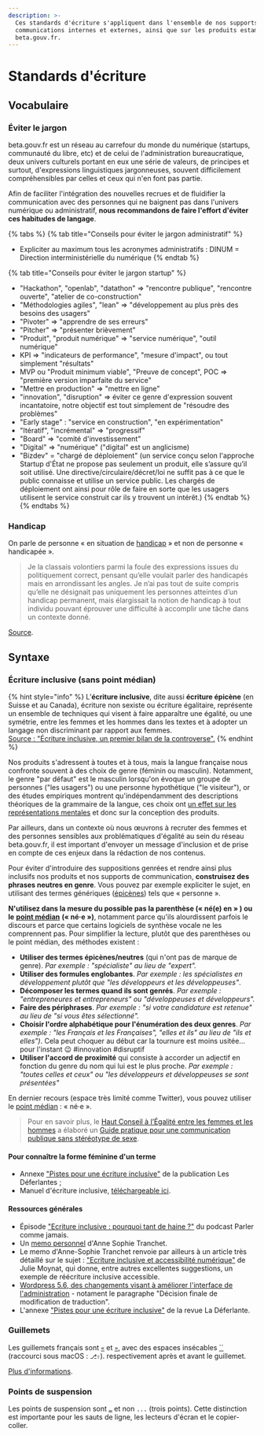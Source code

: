 ```yaml
---
description: >-
  Ces standards d'écriture s'appliquent dans l'ensemble de nos supports de nos
  communications internes et externes, ainsi que sur les produits estampillés
  beta.gouv.fr.
---
```


# Standards d'écriture

## Vocabulaire

### Éviter le jargon

beta.gouv.fr est un réseau au carrefour du monde du numérique (startups, communauté du libre, etc) et de celui de l'administration bureaucratique, deux univers culturels portant en eux une série de valeurs, de principes et surtout, d'expressions linguistiques jargonneuses, souvent difficilement compréhensibles par celles et ceux qui n'en font pas partie.

Afin de faciliter l'intégration des nouvelles recrues et de fluidifier la communication avec des personnes qui ne baignent pas dans l'univers numérique ou administratif, **nous recommandons de faire l'effort d'éviter ces habitudes de langage**.

{% tabs %}
{% tab title="Conseils pour éviter le jargon administratif" %}
* Expliciter au maximum tous les acronymes administratifs : DINUM = Direction interministérielle du numérique
{% endtab %}

{% tab title="Conseils pour éviter le jargon startup" %}
* "Hackathon", "openlab", "datathon" => "rencontre publique", "rencontre ouverte", "atelier de co-construction"
* "Méthodologies agiles", "lean" => "développement au plus près des besoins des usagers"
* "Pivoter" => "apprendre de ses erreurs"
* "Pitcher" => "présenter brièvement"
* "Produit", "produit numérique" => "service numérique", "outil numérique"
* KPI => "indicateurs de performance", "mesure d'impact", ou tout simplement "résultats"
* MVP ou "Produit minimum viable", "Preuve de concept", POC => "première version imparfaite du service"
* "Mettre en production" => "mettre en ligne"
* "innovation", "disruption" => éviter ce genre d'expression souvent incantatoire, notre objectif est tout simplement de "résoudre des problèmes"
* "Early stage" : "service en construction", "en expérimentation"
* "Itératif", "incrémental" => "progressif"
* "Board" => "comité d'investissement"
* "Digital" => "numérique" ("digital" est un anglicisme)
* "Bizdev" = "chargé de déploiement" (un service conçu selon l'approche Startup d'État ne propose pas seulement un produit, elle s’assure qu’il soit utilisé. Une directive/circulaire/décret/loi ne suffit pas à ce que le public connaisse et utilise un service public. Les chargés de déploiement ont ainsi pour rôle de faire en sorte que les usagers utilisent le service construit car ils y trouvent un intérêt.)
{% endtab %}
{% endtabs %}

### Handicap

On parle de personne « en situation de [handicap](http://www.legifrance.gouv.fr/affichCodeArticle.do?cidTexte=LEGITEXT000006074069\&idArticle=LEGIARTI000006796446) » et non de personne « handicapée ».

> Je la classais volontiers parmi la foule des expressions issues du politiquement correct, pensant qu’elle voulait parler des handicapés mais en arrondissant les angles. Je n’ai pas tout de suite compris qu’elle ne désignait pas uniquement les personnes atteintes d’un handicap permanent, mais élargissait la notion de handicap à tout individu pouvant éprouver une difficulté à accomplir une tâche dans un contexte donné.

[Source](http://tanguyreve.unblog.fr/2012/05/03/personne-handicapee-ou-personne-en-situation-de-handicap/).

## Syntaxe

### Écriture inclusive (sans point médian)

{% hint style="info" %}
L’**écriture inclusive**, dite aussi **écriture épicène** (en Suisse et au Canada), écriture non sexiste ou écriture égalitaire, représente un ensemble de techniques qui visent à faire apparaître une égalité, ou une symétrie, entre les femmes et les hommes dans les textes et à adopter un langage non discriminant par rapport aux femmes.\
[Source : "Écriture inclusive, un premier bilan de la controverse".](https://theconversation.com/ecriture-inclusive-un-premier-bilan-de-la-controverse-147630)
{% endhint %}

Nos produits s'adressent à toutes et à tous, mais la langue française nous confronte souvent à des choix de genre (féminin ou masculin). Notamment, le genre "par défaut" est le masculin lorsqu'on évoque un groupe de personnes ("les usagers") ou une personne hypothétique ("le visiteur"), or des études empiriques montrent qu'indépendamment des descriptions théoriques de la grammaire de la langue, ces choix ont [un effet sur les représentations mentales](https://www.persee.fr/doc/psy\_0003-5033\_2008\_num\_108\_2\_30971) et donc sur la conception des produits.

Par ailleurs, dans un contexte où nous œuvrons à recruter des femmes et des personnes sensibles aux problématiques d'égalité au sein du réseau beta.gouv.fr, il est important d'envoyer un message d'inclusion et de prise en compte de ces enjeux dans la rédaction de nos contenus.

Pour éviter d'introduire des suppositions genrées et rendre ainsi plus inclusifs nos produits et nos supports de communication, **construisez des phrases neutres en genre**. Vous pouvez par exemple expliciter le sujet, en utilisant des termes génériques ([épicènes](https://fr.wikipedia.org/wiki/%C3%89pic%C3%A8ne)) tels que « personne ».

**N'utilisez dans la mesure du possible pas la parenthèse (« né(e) en » ) ou le** [**point médian**](https://fr.wikipedia.org/wiki/Point\_m%C3%A9dian#Utilisation\_dans\_le\_langage\_non\_sexiste) **(« né·e »)**, notamment parce qu'ils alourdissent parfois le discours et parce que certains logiciels de synthèse vocale ne les comprennent pas. Pour simplifier la lecture, plutôt que des parenthèses ou le point médian, des méthodes existent :

* **Utiliser des termes épicènes/neutres** (qui n'ont pas de marque de genre). _Par exemple : "spécialiste" au lieu de "expert"._
* **Utiliser des formules englobantes**. _Par exemple : les spécialistes en développement plutôt que "les développeurs et les développeuses"_.
* **Décomposer les termes quand ils sont genrés**. _Par exemple : "entrepreneures et entrepreneurs" ou "développeuses et développeurs"._
* **Faire des périphrases**. _Par exemple : "si votre candidature est retenue" au lieu de "si vous êtes sélectionné"._
* **Choisir l'ordre alphabétique pour l'énumération des deux genres**. _Par exemple : "les Français et les Françaises", "elles et ils" au lieu de "ils et elles")_. Cela peut choquer au début car la tournure est moins usitée... pour l'instant 😉 #innovation #disruptif
* **Utiliser l'accord de proximité** qui consiste à accorder un adjectif en fonction du genre du nom qui lui est le plus proche. _Par exemple : "toutes celles et ceux" ou "les développeurs et développeuses se sont présentées"_

En dernier recours (espace très limité comme Twitter), vous pouvez utiliser le [point médian](https://fr.wikipedia.org/wiki/Point\_m%C3%A9dian#Utilisation\_dans\_le\_langage\_non\_sexiste) : « né·e ».

> Pour en savoir plus, le [Haut Conseil à l’Égalité entre les femmes et les hommes](http://www.haut-conseil-egalite.gouv.fr) a élaboré un [Guide pratique pour une communication publique sans stéréotype de sexe](http://www.haut-conseil-egalite.gouv.fr/IMG/pdf/hcefh\_\_guide\_pratique\_com\_sans\_stereo-\_vf-\_2015\_11\_05.pdf).

#### Pour connaître la forme féminine d'un terme <a href="#pour-connaitre-la-forme-feminine-d-un-terme" id="pour-connaitre-la-forme-feminine-d-un-terme"></a>

* Annexe ["Pistes pour une écriture inclusive"](https://revueladeferlante.fr/wp-content/uploads/2021/02/ladeferlante\_orthotypo.pdf) de la publication Les Déferlantes ;
* Manuel d'écriture inclusive, [téléchargeable ici](https://www.motscles.net/ecriture-inclusive).

#### Ressources générales

* Épisode ["Ecriture inclusive : pourquoi tant de haine ?"](https://www.binge.audio/podcast/parler-comme-jamais/ecriture-inclusive-pourquoi-tant-de-haine) du podcast Parler comme jamais.
* Un [memo personnel](https://blog.hello-bokeh.fr/2021/02/25/memo-de-lecriture-inclusive/) d'Anne Sophie Tranchet.
* Le memo d'Anne-Sophie Tranchet renvoie par ailleurs à un article très détaillé sur le sujet : ["Ecriture inclusive et accessibilité numérique"](https://www.lalutineduweb.fr/ecriture-inclusive-accessibilite-numerique-jetdv2020/#j-conference) de Julie Moynat, qui donne, entre autres excellentes suggestions, un exemple de réécriture inclusive accessible.
* [Wordpress 5.6, des changements visant à améliorer l'interface de l'administration](https://fr.wordpress.org/2020/11/26/wordpress-5-6-des-changements-visant-a-ameliorer-linclusivite-de-linterface-dadministration/) - notament le paragraphe "Décision finale de modification de traduction".
* L'annexe ["Pistes pour une écriture inclusive"](https://revueladeferlante.fr/wp-content/uploads/2021/02/ladeferlante\_orthotypo.pdf) de la revue La Déferlante.

### Guillemets

Les guillemets français sont [`«`](http://unicode-table.com/fr/00AB/) et [`»`](http://unicode-table.com/fr/00BB/), avec des espaces insécables [\`\`](http://unicode-table.com/fr/00A0/) (raccourci sous macOS : `⎇⇧`). respectivement après et avant le guillemet.

[Plus d'informations](https://www.noslangues-ourlanguages.gc.ca/bien-well/fra-eng/ponctuation-punctuation/guillemets-quotation-fra.html).

### Points de suspension

Les points de suspension sont [`…`](http://unicode-table.com/fr/2026/) et non `...` (trois points). Cette distinction est importante pour les sauts de ligne, les lecteurs d'écran et le copier-coller.
